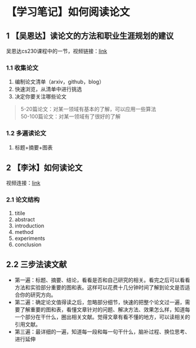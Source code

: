 # 【学习笔记】如何阅读论文

## 1 【吴恩达】读论文的方法和职业生涯规划的建议

吴恩达cs230课程中的一节，视频链接：[link](https://www.bilibili.com/video/BV195411Y7ms/?from=search&seid=6380620962674373232&spm_id_from=333.337.0.0&vd_source=e8390493db96c0c1ca516a431544c5d8)

### 1.1 收集论文

1. 编制论文清单（arxiv，github，blog）
2. 快速浏览，从清单中进行挑选
3. 决定你要关注哪些论文

> 5-20篇论文：对某一领域有基本的了解，可以应用一些算法  
> 50-100篇论文：对某一领域有了很好的了解

### 1.2 多遍读论文

1. 标题+摘要+图表

## 2 【李沐】如何读论文

视频连接：[link](https://www.bilibili.com/video/BV1H44y1t75x/?spm_id_from=333.999.0.0&vd_source=e8390493db96c0c1ca516a431544c5d8)

### 2.1 论文结构

1. titile
2. abstract
3. introduction
4. method
5. experiments
6. conclusion

## 2.2 三步法读文献

- 第一遍：标题、摘要、结论，看看是否和自己研究的相关。看完之后可以看看方法和实验部分重要的图和表。这样可以花费十几分钟时间了解到论文是否适合你的研究方向。
- 第二遍：确定论文值得读之后，忽略部分细节，快速的把整个论文过一遍，需要了解重要的图和表，看懂文章针对的问题、解决方法、效果怎么样，知道每一个部分在干什么，圈出相关文献。觉得文章有看不懂的地方，可以读相关的引用文献。
- 第三遍：最详细的一遍，知道每一段和每一句干什么，脑补过程、换位思考、进行延伸